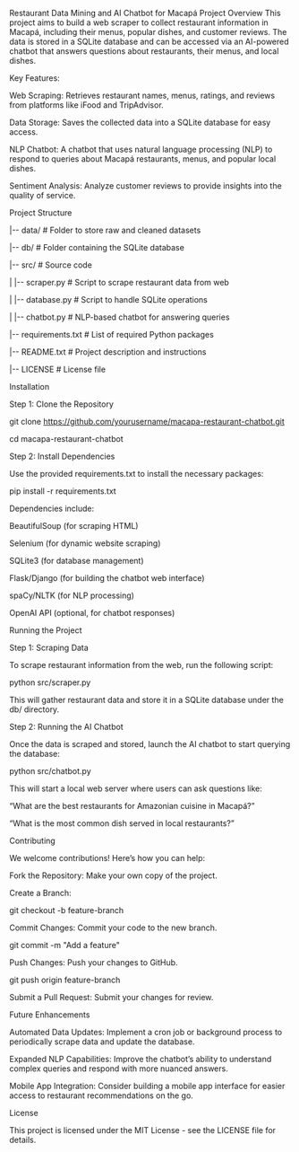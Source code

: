 Restaurant Data Mining and AI Chatbot for Macapá
Project Overview
This project aims to build a web scraper to collect restaurant information in Macapá, including their menus, popular dishes, and customer reviews. The data is stored in a SQLite database and can be accessed via an AI-powered chatbot that answers questions about restaurants, their menus, and local dishes.

Key Features:

Web Scraping: Retrieves restaurant names, menus, ratings, and reviews from platforms like iFood and TripAdvisor.

Data Storage: Saves the collected data into a SQLite database for easy access.

NLP Chatbot: A chatbot that uses natural language processing (NLP) to respond to queries about Macapá restaurants, menus, and popular local dishes.

Sentiment Analysis: Analyze customer reviews to provide insights into the quality of service.


Project Structure


|-- data/                  # Folder to store raw and cleaned datasets

|-- db/                    # Folder containing the SQLite database

|-- src/                   # Source code

|   |-- scraper.py         # Script to scrape restaurant data from web

|   |-- database.py        # Script to handle SQLite operations

|   |-- chatbot.py         # NLP-based chatbot for answering queries

|-- requirements.txt       # List of required Python packages

|-- README.txt             # Project description and instructions

|-- LICENSE                # License file

Installation

Step 1: Clone the Repository

git clone https://github.com/yourusername/macapa-restaurant-chatbot.git

cd macapa-restaurant-chatbot

Step 2: Install Dependencies

Use the provided requirements.txt to install the necessary packages:


pip install -r requirements.txt

Dependencies include:

BeautifulSoup (for scraping HTML)

Selenium (for dynamic website scraping)

SQLite3 (for database management)

Flask/Django (for building the chatbot web interface)

spaCy/NLTK (for NLP processing)

OpenAI API (optional, for chatbot responses)

Running the Project

Step 1: Scraping Data

To scrape restaurant information from the web, run the following script:

python src/scraper.py

This will gather restaurant data and store it in a SQLite database under the db/ directory.


Step 2: Running the AI Chatbot

Once the data is scraped and stored, launch the AI chatbot to start querying the database:


python src/chatbot.py

This will start a local web server where users can ask questions like:

“What are the best restaurants for Amazonian cuisine in Macapá?”

“What is the most common dish served in local restaurants?”

Contributing

We welcome contributions! Here’s how you can help:

Fork the Repository: Make your own copy of the project.

Create a Branch:

git checkout -b feature-branch

Commit Changes: Commit your code to the new branch.

git commit -m "Add a feature"

Push Changes: Push your changes to GitHub.

git push origin feature-branch

Submit a Pull Request: Submit your changes for review.

Future Enhancements

Automated Data Updates: Implement a cron job or background process to periodically scrape data and update the database.

Expanded NLP Capabilities: Improve the chatbot’s ability to understand complex queries and respond with more nuanced answers.

Mobile App Integration: Consider building a mobile app interface for easier access to restaurant recommendations on the go.

License

This project is licensed under the MIT License - see the LICENSE file for details.










